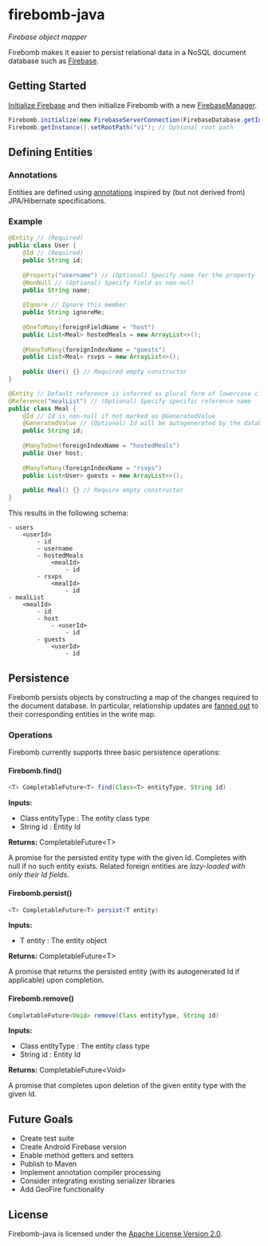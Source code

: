 # firebomb-java
_Firebase object mapper_ 

Firebomb makes it easier to persist relational data in a NoSQL document database such as [Firebase][1].

## Getting Started
[Initialize Firebase][2] and then initialize Firebomb with a new [FirebaseManager][3].

```java
Firebomb.initialize(new FirebaseServerConnection(FirebaseDatabase.getInstance()));
Firebomb.getInstance().setRootPath("v1"); // Optional root path
```

## Defining Entities
### Annotations
Entities are defined using [annotations][4] inspired by (but not derived from) JPA/Hibernate specifications.

### Example
```java
@Entity // (Required)
public class User {
    @Id // (Required)
    public String id;
    
    @Property("username") // (Optional) Specify name for the property
    @NonNull // (Optional) Specify field as non-null
    public String name;
    
    @Ignore // Ignore this member
    public String ignoreMe;
    
    @OneToMany(foreignFieldName = "host")
    public List<Meal> hostedMeals = new ArrayList<>();
    
    @ManyToMany(foreignIndexName = "guests")
    public List<Meal> rsvps = new ArrayList<>();
    
    public User() {} // Required empty constructor
}
```
```java
@Entity // Default reference is inferred as plural form of lowercase classname
@Reference("mealList") // (Optional) Specify specific reference name
public class Meal {
    @Id // Id is non-null if not marked as @GeneratedValue
    @GeneratedValue // (Optional) Id will be autogenerated by the database
    public String id;
    
    @ManyToOne(foreignIndexName = "hostedMeals")
    public User host;
    
    @ManyToMany(foreignIndexName = "rsvps")
    public List<User> guests = new ArrayList<>();
    
    public Meal() {} // Require empty constructor
}
```
This results in the following schema:
```
- users
    <userId>
        - id
        - username
        - hostedMeals
            <mealId>
                - id
        - rsvps
            <mealId>
                - id
- mealList
    <mealId>
        - id
        - host
            - <userId>
                - id
        - guests
            <userId>
                - id
```

## Persistence
Firebomb persists objects by constructing a map of the changes required to the document database. In particular,
relationship updates are [fanned out][5] to their corresponding entities in the write map.

### Operations
Firebomb currently supports three basic persistence operations:

#### Firebomb.find()
```java
<T> CompletableFuture<T> find(Class<T> entityType, String id)
```
**Inputs:**
 - Class<T> entityType : The entity class type
 - String id : Entity Id
 
**Returns:** CompletableFuture\<T>

A promise for the persisted entity type with the given Id. Completes with null if no such entity exists. Related foreign
entities are _lazy-loaded with only their Id fields_.

#### Firebomb.persist()
```java
<T> CompletableFuture<T> persist(T entity)
```
**Inputs:**
 - T entity : The entity object
 
**Returns:** CompletableFuture\<T>

A promise that returns the persisted entity (with its autogenerated Id if applicable) upon completion.

#### Firebomb.remove()
```java
CompletableFuture<Void> remove(Class entityType, String id)
```
**Inputs:**
 - Class<T> entityType : The entity class type
 - String id : Entity Id
 
**Returns:** CompletableFuture\<Void>

A promise that completes upon deletion of the given entity type with the given Id.

## Future Goals
 - Create test suite
 - Create Android Firebase version
 - Enable method getters and setters
 - Publish to Maven
 - Implement annotation compiler processing
 - Consider integrating existing serializer libraries
 - Add GeoFire functionality

## License
Firebomb-java is licensed under the [Apache License Version 2.0][99].

[1]: https://firebase.google.com/
[2]: https://firebase.google.com/docs/database/server/start
[3]: firebase-server/src/main/java/firebomb/database/FirebaseManager.java
[4]: core/src/main/java/firebomb/annotation
[5]: https://firebase.google.com/docs/database/web/save-data#update_specific_fields
[99]: LICENSE.txt
